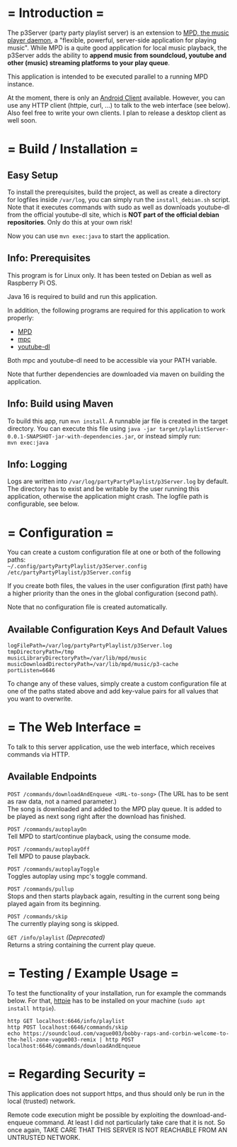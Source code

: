 
# = Introduction =

The p3Server (party party playlist server) is an extension to [MPD, the music player daemon](https://www.musicpd.org/), a "flexible, powerful, server-side application for playing music". While MPD is a quite good application for local music playback, the p3Server adds the ability to **append music from soundcloud, youtube and other (music) streaming platforms to your play queue**.

This application is intended to be executed parallel to a running MPD instance.

At the moment, there is only an [Android Client](https://gitlab.com/kodeah/p3AndroidClient) available. However, you can use any HTTP client (httpie, curl, ...) to talk to the web interface (see below). Also feel free to write your own clients. I plan to release a desktop client as well soon.


# = Build / Installation =

## Easy Setup

To install the prerequisites, build the project, as well as create a directory for logfiles inside ``/var/log``, you can simply run the ``install_debian.sh`` script. Note that it executes commands with sudo as well as downloads youtube-dl from the official youtube-dl site, which is **NOT part of the official debian repositories**. Only do this at your own risk!

Now you can use ``mvn exec:java`` to start the application.

## Info: Prerequisites

This program is for Linux only. It has been tested on Debian as well as Raspberry Pi OS.

Java 16 is required to build and run this application.

In addition, the following programs are required for this application to work properly:
* [MPD](https://www.musicpd.org/download.html)
* [mpc](https://www.musicpd.org/clients/mpc/)
* [youtube-dl](https://ytdl-org.github.io/youtube-dl/)

Both mpc and youtube-dl need to be accessible via your PATH variable.

Note that further dependencies are downloaded via maven on building the application.

## Info: Build using Maven

To build this app, run ``mvn install``. A runnable jar file is created in the target directory. You can execute this file using ``java -jar target/playlistServer-0.0.1-SNAPSHOT-jar-with-dependencies.jar``, or instead simply run:  
``mvn exec:java``

## Info: Logging

Logs are written into ``/var/log/partyPartyPlaylist/p3Server.log`` by default. The directory has to exist and be writable by the user running this application, otherwise the application might crash. The logfile path is configurable, see below.


# = Configuration =

You can create a custom configuration file at one or both of the following paths:  
``~/.config/partyPartyPlaylist/p3Server.config``  
``/etc/partyPartyPlaylist/p3Server.config``

If you create both files, the values in the user configuration (first path) have a higher priority than the ones in the global configuration (second path).

Note that no configuration file is created automatically.

## Available Configuration Keys And Default Values

``logFilePath=/var/log/partyPartyPlaylist/p3Server.log``  
``tmpDirectoryPath=/tmp``  
``musicLibraryDirectoryPath=/var/lib/mpd/music``  
``musicDownloadDirectoryPath=/var/lib/mpd/music/p3-cache``  
``portListen=6646``

To change any of these values, simply create a custom configuration file at one of the paths stated above and add key-value pairs for all values that you want to overwrite.


# = The Web Interface =

To talk to this server application, use the web interface, which receives commands via HTTP. 

## Available Endpoints

``POST /commands/downloadAndEnqueue <URL-to-song>`` (The URL has to be sent as raw data, not a named parameter.)  
The song is downloaded and added to the MPD play queue. It is added to be played as next song right after the download has finished.

``POST /commands/autoplayOn``  
Tell MPD to start/continue playback, using the consume mode.

``POST /commands/autoplayOff``  
Tell MPD to pause playback.

``POST /commands/autoplayToggle``  
Toggles autoplay using mpc's toggle command.

``POST /commands/pullup``  
Stops and then starts playback again, resulting in the current song being played again from its beginning.

``POST /commands/skip``  
The currently playing song is skipped.

``GET /info/playlist`` *(Deprecated)*  
Returns a string containing the current play queue.


# = Testing / Example Usage =

To test the functionality of your installation, run for example the commands below. For that, [httpie](https://httpie.io/) has to be installed on your machine (``sudo apt install httpie``). 

``http GET localhost:6646/info/playlist``  
``http POST localhost:6646/commands/skip``  
``echo https://soundcloud.com/vague003/bobby-raps-and-corbin-welcome-to-the-hell-zone-vague003-remix | http POST localhost:6646/commands/downloadAndEnqueue``


# = Regarding Security =

This application does not support https, and thus should only be run in the local (trusted) network.

Remote code execution might be possible by exploiting the download-and-enqueue command. At least I did not particularly take care that it is not. So once again, TAKE CARE THAT THIS SERVER IS NOT REACHABLE FROM AN UNTRUSTED NETWORK.
